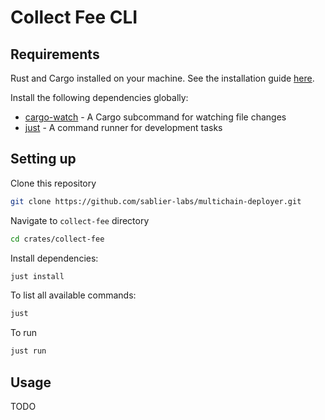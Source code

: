 # Collect Fee CLI

## Requirements

Rust and Cargo installed on your machine. See the installation guide [here](https://doc.rust-lang.org/cargo/getting-started/installation.html).

Install the following dependencies globally:

- [cargo-watch](https://crates.io/crates/cargo-watch) - A Cargo subcommand for watching file changes
- [just](https://github.com/casey/just) - A command runner for development tasks

## Setting up

Clone this repository

```bash
git clone https://github.com/sablier-labs/multichain-deployer.git
```

Navigate to `collect-fee` directory

```bash
cd crates/collect-fee
```

Install dependencies:

```bash
just install
```

To list all available commands:

```bash
just
```

To run

```bash
just run
```

## Usage

TODO
